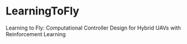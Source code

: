 # LearningToFly
Learning to Fly: Computational Controller Design for Hybrid UAVs with Reinforcement Learning

